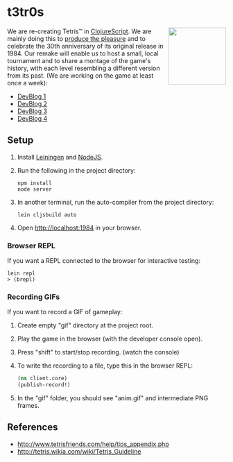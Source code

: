 # t3tr0s

<img src="http://i.imgur.com/eq19e4b.gif" align="right" width="132px">

We are re-creating Tetris™ in
[ClojureScript](https://github.com/shaunlebron/ClojureScript-Syntax-in-15-minutes).
We are mainly doing this to
[produce the pleasure](http://youtu.be/nTDRY8aPy7c?t=3m14s)
and to celebrate the 30th anniversary of its original release in 1984.  Our
remake will enable us to host a small, local tournament and to share a montage
of the game's history, with each level resembling a different version from its
past.  (We are working on the game at least once a week):

- [DevBlog 1](devblog/day01.md)
- [DevBlog 2](devblog/day02.md)
- [DevBlog 3](devblog/day03.md)
- [DevBlog 4](devblog/day04.md)

## Setup

1. Install [Leiningen](http://leiningen.org/) and [NodeJS](http://nodejs.org/).
1. Run the following in the project directory:

    ```
    npm install
    node server
    ```

1. In another terminal, run the auto-compiler from the project directory:

    ```
    lein cljsbuild auto
    ```

1. Open <http://localhost:1984> in your browser.

### Browser REPL

If you want a REPL connected to the browser for interactive testing:

```
lein repl
> (brepl)
```

### Recording GIFs

If you want to record a GIF of gameplay:

1. Create empty "gif" directory at the project root.
1. Play the game in the browser (with the developer console open).
1. Press "shift" to start/stop recording. (watch the console)
1. To write the recording to a file, type this in the browser REPL:

    ```clj
    (ns client.core)
    (publish-record!)
    ```

1. In the "gif" folder, you should see "anim.gif" and intermediate PNG frames.

## References

- <http://www.tetrisfriends.com/help/tips_appendix.php>
- <http://tetris.wikia.com/wiki/Tetris_Guideline>

